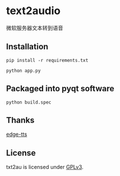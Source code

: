 # text2audio

微软服务器文本转到语音

## Installation

```
pip install -r requirements.txt
```

```
python app.py
```

## Packaged into pyqt software

```
python build.spec
```

## Thanks

[edge-tts](https://github.com/rany2/edge-tts)

## License

txt2au is licensed under [GPLv3](./LICENSE).